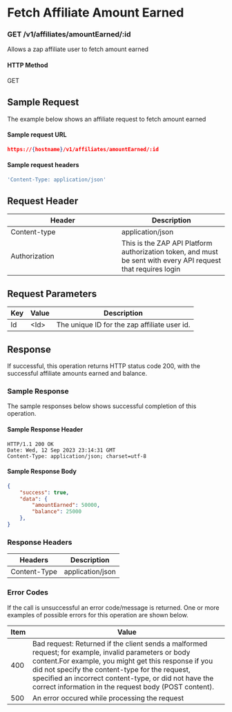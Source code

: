 # Fetch Affiliate Amount Earned

### GET /v1/affiliates/amountEarned/:id <a href="#top" id="top"></a>

Allows a zap affiliate user to fetch amount earned

#### HTTP Method <a href="#top" id="top"></a>

GET

## Sample Request <a href="#samplerequest" id="samplerequest"></a>

The example below shows an affiliate request to fetch amount earned

#### **Sample request** URL <a href="#top" id="top"></a>

```json
https://{hostname}/v1/affiliates/amountEarned/:id
```

#### **Sample request headers** <a href="#top" id="top"></a>

```javascript
'Content-Type: application/json'
```

## Request Header <a href="#samplerequest" id="samplerequest"></a>

<table><thead><tr><th width="241">Header</th><th>Description</th></tr></thead><tbody><tr><td>Content-type</td><td>application/json</td></tr><tr><td>Authorization</td><td>This is the ZAP API Platform authorization token, and must be sent with every API request that requires login</td></tr></tbody></table>

## Request Parameters <a href="#samplerequest" id="samplerequest"></a>

| Key | Value  | Description                                  |
| --- | ------ | -------------------------------------------- |
| Id  | \<Id>  | The unique ID for the zap affiliate user id. |

## Response <a href="#samplerequest" id="samplerequest"></a>

If successful, this operation returns HTTP status code 200, with the successful affiliate amounts earned and balance.

### Sample Response <a href="#samplerequest" id="samplerequest"></a>

The sample responses below shows successful completion of this operation.

#### **Sample** Response Header <a href="#top" id="top"></a>

```
HTTP/1.1 200 OK
Date: Wed, 12 Sep 2023 23:14:31 GMT
Content-Type: application/json; charset=utf-8
```

#### **Sample** Response Body <a href="#top" id="top"></a>

```json
{
    "success": true,
    "data": {
        "amountEarned": 50000,
        "balance": 25000
    },
}
```

### Response Headers <a href="#samplerequest" id="samplerequest"></a>

| Headers      | Description      |
| ------------ | ---------------- |
| Content-Type | application/json |

### Error Codes <a href="#samplerequest" id="samplerequest"></a>

If the call is unsuccessful an error code/message is returned. One or more examples of possible errors for this operation are shown below.

| Item | Value                                                                                                                                                                                                                                                                                                                             |
| ---- | --------------------------------------------------------------------------------------------------------------------------------------------------------------------------------------------------------------------------------------------------------------------------------------------------------------------------------- |
| 400  | Bad request: Returned if the client sends a malformed request; for example, invalid parameters or body content.For example, you might get this response if you did not specify the content-type for the request, specified an incorrect content-type, or did not have the correct information in the request body (POST content). |
| 500  | An error occured while processing the request                                                                                                                                                                                                                                                                                     |

